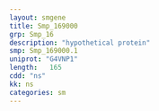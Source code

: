 ```yaml
---
layout: smgene
title: Smp_169000
grp: Smp_16
description: "hypothetical protein"
smp: Smp_169000.1
uniprot: "G4VNP1"
length:   165
cdd: "ns"
kk: ns
categories: sm
---
```


